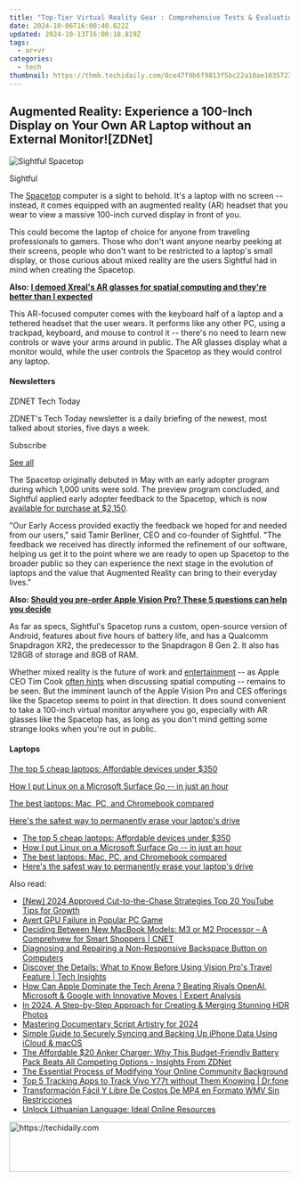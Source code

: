 ```yaml
---
title: "Top-Tier Virtual Reality Gear : Comprehensive Tests & Evaluations by Tech Specialists | ZDNet"
date: 2024-10-06T16:00:40.822Z
updated: 2024-10-13T16:00:10.819Z
tags:
  - ar+vr
categories:
  - tech
thumbnail: https://thmb.techidaily.com/8ce47f0b6f9813f5bc22a10ae1035723a396d6df9ac3890df3f71584e5d0f8e3.jpg
---
```


## Augmented Reality: Experience a 100-Inch Display on Your Own AR Laptop without an External Monitor![ZDNet]

![Sightful Spacetop](https://www.zdnet.com/a/img/resize/7ff64b211bccdae9e023f61cf988dce7f8e58804/2024/01/18/92490641-9e15-4cbc-b3d4-66c68141e43c/spacetop.jpg?auto=webp&width=1280)

Sightful

The [Spacetop](https://sightful.com/) computer is a sight to behold. It's a laptop with no screen -- instead, it comes equipped with an augmented reality (AR) headset that you wear to view a massive 100-inch curved display in front of you. 

This could become the laptop of choice for anyone from traveling professionals to gamers. Those who don't want anyone nearby peeking at their screens, people who don't want to be restricted to a laptop's small display, or those curious about mixed reality are the users Sightful had in mind when creating the Spacetop. 

**Also: [I demoed Xreal's AR glasses for spatial computing and they're better than I expected](https://www.zdnet.com/article/i-demoed-xreals-ar-glasses-for-spatial-computing-and-theyre-better-than-i-expected/)**

This AR-focused computer comes with the keyboard half of a laptop and a tethered headset that the user wears. It performs like any other PC, using a trackpad, keyboard, and mouse to control it -- there's no need to learn new controls or wave your arms around in public. The AR glasses display what a monitor would, while the user controls the Spacetop as they would control any laptop.

#### Newsletters

ZDNET Tech Today

ZDNET's Tech Today newsletter is a daily briefing of the newest, most talked about stories, five days a week.

 Subscribe

[See all](https://www.zdnet.com/newsletters/)

The Spacetop originally debuted in May with an early adopter program during which 1,000 units were sold. The preview program concluded, and Sightful applied early adopter feedback to the Spacetop, which is now [available for purchase at $2,150](https://sightful.com/).

"Our Early Access provided exactly the feedback we hoped for and needed from our users," said Tamir Berliner, CEO and co-founder of Sightful. "The feedback we received has directly informed the refinement of our software, helping us get it to the point where we are ready to open up Spacetop to the broader public so they can experience the next stage in the evolution of laptops and the value that Augmented Reality can bring to their everyday lives."

**Also: [Should you pre-order Apple Vision Pro? These 5 questions can help you decide](https://www.zdnet.com/article/apple-vision-pro-should-you-pre-order/)**

As far as specs, Sightful's Spacetop runs a custom, open-source version of Android, features about five hours of battery life, and has a Qualcomm Snapdragon XR2, the predecessor to the Snapdragon 8 Gen 2\. It also has 128GB of storage and 8GB of RAM. 

Whether mixed reality is the future of work and [entertainment](https://www.zdnet.com/article/apple-is-now-marketing-vision-pro-as-the-ultimate-entertainment-device/) \-- as Apple CEO Tim Cook [often hints](https://www.zdnet.com/article/apple-vision-pro-in-stores-february-2-pre-orders-start-january-19/) when discussing spatial computing -- remains to be seen. But the imminent launch of the Apple Vision Pro and CES offerings like the Spacetop seems to point in that direction. It does sound convenient to take a 100-inch virtual monitor anywhere you go, especially with AR glasses like the Spacetop has, as long as you don't mind getting some strange looks when you're out in public. 

#### Laptops

[The top 5 cheap laptops: Affordable devices under $350](https://www.zdnet.com/article/best-cheap-laptop/ "The top 5 cheap laptops: Affordable devices under $350")

[How I put Linux on a Microsoft Surface Go -- in just an hour](https://www.zdnet.com/article/how-i-put-linux-on-a-microsoft-surface-go-in-just-an-hour/ "How I put Linux on a Microsoft Surface Go -- in just an hour")

[The best laptops: Mac, PC, and Chromebook compared](https://www.zdnet.com/article/best-laptop/ "The best laptops: Mac, PC, and Chromebook compared")

[Here's the safest way to permanently erase your laptop's drive](https://www.zdnet.com/article/wiping-a-windows-laptop-heres-the-safest-free-way-to-erase-your-personal-data/ "Here's the safest way to permanently erase your laptop's drive")

* [The top 5 cheap laptops: Affordable devices under $350](https://www.zdnet.com/article/best-cheap-laptop/ "The top 5 cheap laptops: Affordable devices under $350")
* [How I put Linux on a Microsoft Surface Go -- in just an hour](https://www.zdnet.com/article/how-i-put-linux-on-a-microsoft-surface-go-in-just-an-hour/ "How I put Linux on a Microsoft Surface Go -- in just an hour")
* [The best laptops: Mac, PC, and Chromebook compared](https://www.zdnet.com/article/best-laptop/ "The best laptops: Mac, PC, and Chromebook compared")
* [Here's the safest way to permanently erase your laptop's drive](https://www.zdnet.com/article/wiping-a-windows-laptop-heres-the-safest-free-way-to-erase-your-personal-data/ "Here's the safest way to permanently erase your laptop's drive")

<ins class="adsbygoogle"
     style="display:block"
     data-ad-format="autorelaxed"
     data-ad-client="ca-pub-7571918770474297"
     data-ad-slot="1223367746"></ins>

<ins class="adsbygoogle"
     style="display:block"
     data-ad-client="ca-pub-7571918770474297"
     data-ad-slot="8358498916"
     data-ad-format="auto"
     data-full-width-responsive="true"></ins>

<span class="atpl-alsoreadstyle">Also read:</span>
<div><ul>
<li><a href="https://facebook-record-videos.techidaily.com/new-2024-approved-cut-to-the-chase-strategies-top-20-youtube-tips-for-growth/"><u>[New] 2024 Approved Cut-to-the-Chase Strategies Top 20 YouTube Tips for Growth</u></a></li>
<li><a href="https://graphic-issues.techidaily.com/avert-gpu-failure-in-popular-pc-game/"><u>Avert GPU Failure in Popular PC Game</u></a></li>
<li><a href="https://technical-tips.techidaily.com/deciding-between-new-macbook-models-m3-or-m2-processor-a-comprehvew-for-smart-shoppers-cnet/"><u>Deciding Between New MacBook Models: M3 or M2 Processor – A Comprehvew for Smart Shoppers | CNET</u></a></li>
<li><a href="https://win-howtos.techidaily.com/diagnosing-and-repairing-a-non-responsive-backspace-button-on-computers/"><u>Diagnosing and Repairing a Non-Responsive Backspace Button on Computers</u></a></li>
<li><a href="https://technical-tips.techidaily.com/discover-the-details-what-to-know-before-using-vision-pros-travel-feature-tech-insights/"><u>Discover the Details: What to Know Before Using Vision Pro's Travel Feature | Tech Insights</u></a></li>
<li><a href="https://technical-tips.techidaily.com/how-can-apple-dominate-the-tech-arena-beating-rivals-openai-microsoft-and-google-with-innovative-moves-expert-analysis/"><u>How Can Apple Dominate the Tech Arena ? Beating Rivals OpenAI, Microsoft & Google with Innovative Moves | Expert Analysis</u></a></li>
<li><a href="https://extra-hints.techidaily.com/in-2024-a-step-by-step-approach-for-creating-and-merging-stunning-hdr-photos/"><u>In 2024, A Step-by-Step Approach for Creating & Merging Stunning HDR Photos</u></a></li>
<li><a href="https://extra-support.techidaily.com/mastering-documentary-script-artistry-for-2024/"><u>Mastering Documentary Script Artistry for 2024</u></a></li>
<li><a href="https://technical-tips.techidaily.com/simple-guide-to-securely-syncing-and-backing-up-iphone-data-using-icloud-and-macos/"><u>Simple Guide to Securely Syncing and Backing Up iPhone Data Using iCloud & macOS</u></a></li>
<li><a href="https://technical-tips.techidaily.com/the-affordable-20-anker-charger-why-this-budget-friendly-battery-pack-beats-all-competing-options-insights-from-zdnet/"><u>The Affordable $20 Anker Charger: Why This Budget-Friendly Battery Pack Beats All Competing Options - Insights From ZDNet</u></a></li>
<li><a href="https://facebook-video-content.techidaily.com/the-essential-process-of-modifying-your-online-community-background/"><u>The Essential Process of Modifying Your Online Community Background</u></a></li>
<li><a href="https://android-location-track.techidaily.com/top-5-tracking-apps-to-track-vivo-y77t-without-them-knowing-drfone-by-drfone-virtual-android/"><u>Top 5 Tracking Apps to Track Vivo Y77t without Them Knowing | Dr.fone</u></a></li>
<li><a href="https://eaxpv-info.techidaily.com/transformacion-facil-y-libre-de-costos-de-mp4-en-formato-wmv-sin-restricciones/"><u>Transformación Fácil Y Libre De Costos De MP4 en Formato WMV Sin Restricciones</u></a></li>
<li><a href="https://mondly-stories.techidaily.com/unlock-lithuanian-language-ideal-online-resources/"><u>Unlock Lithuanian Language: Ideal Online Resources</u></a></li>
</ul></div>

<!-- affiliate ads begin -->
<a href="https://appsumo.8odi.net/c/5597632/2043638/7443" target="_top" id="2043638">
  <img src="//a.impactradius-go.com/display-ad/7443-2043638" border="0" alt="https://techidaily.com" width="728" height="90"/>
</a>
<img height="0" width="0" src="https://appsumo.8odi.net/i/5597632/2043638/7443" style="position:absolute;visibility:hidden;" border="0" />
<!-- affiliate ads end -->

